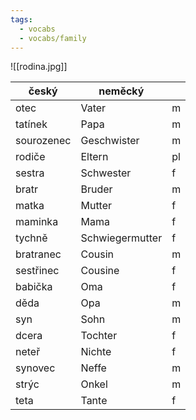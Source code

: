 ```yaml
---
tags:
  - vocabs
  - vocabs/family
---
```


![[rodina.jpg]]

| český      | neměcký         |     |
| ---------- | --------------- | --- |
| otec       | Vater           | m   |
| tatínek    | Papa            | m   |
| sourozenec | Geschwister     | m   |
| rodiče     | Eltern          | pl  |
| sestra     | Schwester       | f   |
| bratr      | Bruder          | m   |
| matka      | Mutter          | f   |
| maminka    | Mama            | f   |
| tychně     | Schwiegermutter | f   |
| bratranec  | Cousin          | m   |
| sestřinec  | Cousine         | f   |
| babička    | Oma             | f   |
| děda       | Opa             | m   |
| syn        | Sohn            | m   |
| dcera      | Tochter         | f   |
| neteř      | Nichte          | f   |
| synovec    | Neffe           | m   |
| strýc      | Onkel           | m   |
| teta       | Tante           | f   |

